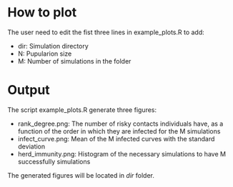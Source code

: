 # How to plot

The user need to edit the fist three lines in example_plots.R to add: 
  - dir: Simulation directory
  - N: Pupularion size 
  - M: Number of simulations in the folder

# Output 

The script example_plots.R generate three figures:
  - rank_degree.png: The number of risky contacts individuals have, as a function of the order in which they are
infected for the M simulations
  - infect_curve.png: Mean of the M infected curves with the standard deviation
  - herd_immunity.png: Histogram of the necessary simulations to have M successfully simulations

The generated figures will be located in *dir* folder. 
